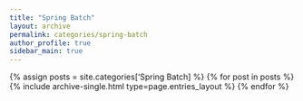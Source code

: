 ```yaml
---
title: "Spring Batch"
layout: archive
permalink: categories/spring-batch
author_profile: true
sidebar_main: true
---
```


{% assign posts = site.categories[‘Spring Batch]  %}
{% for post in posts %} {% include archive-single.html type=page.entries_layout %} {% endfor %}